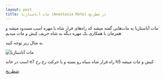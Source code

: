 ```yaml
---
layout: post
title: مات آناستازیا (Anastasia Mate) در شطرنج
---
```


مات آناستازیا به مات‌هایی گفته میشه که راه‌های فرار شاه با مهره اسب مسدود میشه و همزمان با همکاری یک مهره دیگه به شاه حریف کیش و مات میدیم

به مثال زیر توجه کنید

<img class="center" src="https://ehsaider.ir/x/anastasia-mate.png" loading="lazy" alt="مات آناستازیا">

اسب در خانه e7 راه فرار شاه سیاه رو بسته و با حرکت رخ رخ h5 کیش و مات میشه

<a href="{{ site.url }}/chess" class="button">شطرنج</a>
